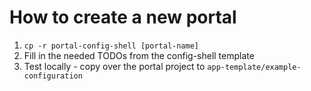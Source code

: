 # How to create a new portal

1.  `cp -r portal-config-shell [portal-name]`
2.   Fill in the needed TODOs from the config-shell template
3.   Test locally - copy over the portal project to `app-template/example-configuration`


